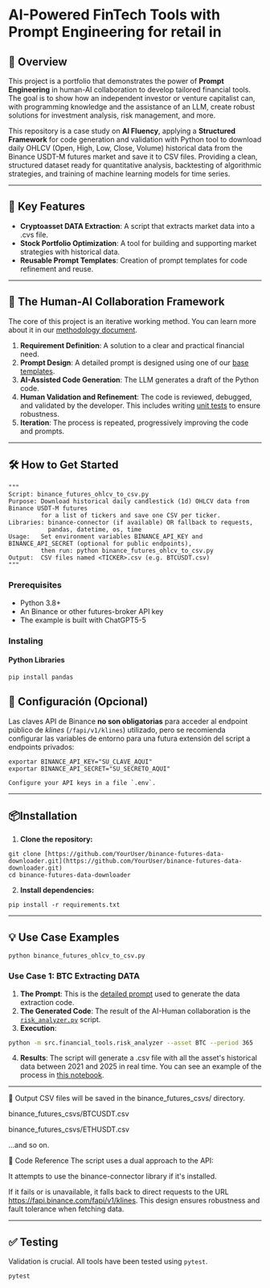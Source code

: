 # AI-Powered FinTech Tools with Prompt Engineering for retail in

## 📜 Overview

This project is a portfolio that demonstrates the power of **Prompt Engineering** in human-AI collaboration to develop tailored financial tools. The goal is to show how an independent investor or venture capitalist can, with programming knowledge and the assistance of an LLM, create robust solutions for investment analysis, risk management, and more.

This repository is a case study on **AI Fluency**, applying a **Structured Framework** for code generation and validation with Python tool to download daily OHLCV (Open, High, Low, Close, Volume) historical data from the Binance USDT-M futures market and save it to CSV files. Providing a clean, structured dataset ready for quantitative analysis, backtesting of algorithmic strategies, and training of machine learning models for time series.

---

## 🚀 Key Features

* **Cryptoasset DATA Extraction**: A script that extracts market data into a .cvs file.
* **Stock Portfolio Optimization**: A tool for building and supporting market strategies with historical data.
* **Reusable Prompt Templates**: Creation of prompt templates for code refinement and reuse.

---

## 🤖 The Human-AI Collaboration Framework

The core of this project is an iterative working method. You can learn more about it in our [methodology document](docs/project_methodology.md).

1. **Requirement Definition**: A solution to a clear and practical financial need.
2. **Prompt Design**: A detailed prompt is designed using one of our [base templates](prompts/templates/).
3. **AI-Assisted Code Generation**: The LLM generates a draft of the Python code.
4. **Human Validation and Refinement**: The code is reviewed, debugged, and validated by the developer. This includes writing [unit tests](tests/) to ensure robustness.
5. **Iteration**: The process is repeated, progressively improving the code and prompts.

---

## 🛠️ How to Get Started

```
"""
Script: binance_futures_ohlcv_to_csv.py
Purpose: Download historical daily candlestick (1d) OHLCV data from Binance USDT-M futures
         for a list of tickers and save one CSV per ticker.
Libraries: binance-connector (if available) OR fallback to requests,
           pandas, datetime, os, time
Usage:   Set environment variables BINANCE_API_KEY and BINANCE_API_SECRET (optional for public endpoints),
         then run: python binance_futures_ohlcv_to_csv.py
Output:  CSV files named <TICKER>.csv (e.g. BTCUSDT.csv)
"""
```

### Prerequisites

* Python 3.8+
* An Binance or other futures-broker API key
* The example is built with ChatGPT5-5

### Instaling

#### Python Libraries

```
pip install pandas
```

## 🔑 Configuración (Opcional)

Las claves API de Binance **no son obligatorias** para acceder al endpoint público de *klines* (`/fapi/v1/klines`) utilizado, pero se recomienda configurar las variables de entorno para una futura extensión del script a endpoints privados:

```golpecito
exportar BINANCE_API_KEY="SU_CLAVE_AQUI"
exportar BINANCE_API_SECRET="SU_SECRETO_AQUI"

Configure your API keys in a file `.env`.
```
---

## 📦Installation

1. **Clone the repository:**
``` pip
git clone [https://github.com/YourUser/binance-futures-data-downloader.git](https://github.com/YourUser/binance-futures-data-downloader.git)
cd binance-futures-data-downloader
```
2. **Install dependencies:**
``` pip
pip install -r requirements.txt
```
---

## 💡 Use Case Examples
```
python binance_futures_ohlcv_to_csv.py
```
### Use Case 1: BTC Extracting DATA

1. **The Prompt**: This is the [detailed prompt](prompts/use_cases/uc001_crypto_volatility_analysis.md) used to generate the data extraction code.
2. **The Generated Code**: The result of the AI-Human collaboration is the [`risk_analyzer.py`](src/financial_tools/risk_analyzer.py) script.
3. **Execution**:
```bash
python -m src.financial_tools.risk_analyzer --asset BTC --period 365
```
4. **Results**: The script will generate a .csv file with all the asset's historical data between 2021 and 2025 in real time. You can see an example of the process in [this notebook](notebooks/03_results_visualization.ipynb).

---

📁 Output
CSV files will be saved in the binance_futures_csvs/ directory.

binance_futures_csvs/BTCUSDT.csv

binance_futures_csvs/ETHUSDT.csv

...and so on.

📝 Code Reference
The script uses a dual approach to the API:

It attempts to use the binance-connector library if it's installed.

If it fails or is unavailable, it falls back to direct requests to the URL https://fapi.binance.com/fapi/v1/klines. This design ensures robustness and fault tolerance when fetching data.

---

## ✅ Testing

Validation is crucial. All tools have been tested using `pytest`.

```bash
pytest
